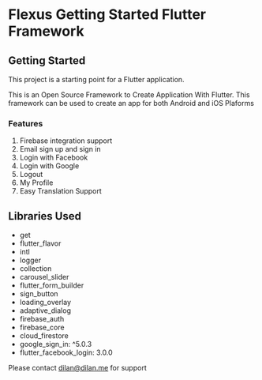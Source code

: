 # Flexus Getting Started Flutter Framework

## Getting Started

This project is a starting point for a Flutter application.

This is an Open Source Framework to Create Application With Flutter. This framework can be used to create an app for both Android and iOS Plaforms

### Features
1. Firebase integration support
2. Email sign up and sign in
3. Login with Facebook
4. Login with Google
5. Logout
6. My Profile
7. Easy Translation Support

## Libraries Used

  * get
  * flutter_flavor
  * intl
  * logger
  * collection
  * carousel_slider
  * flutter_form_builder
  * sign_button
  * loading_overlay
  * adaptive_dialog
  * firebase_auth
  * firebase_core
  * cloud_firestore
  * google_sign_in: ^5.0.3
  * flutter_facebook_login: 3.0.0

Please contact dilan@dilan.me for support
